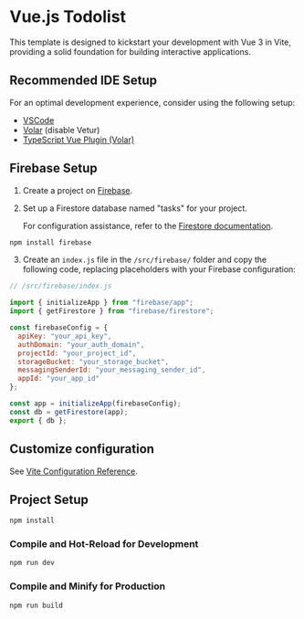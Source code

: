 # Vue.js Todolist

This template is designed to kickstart your development with Vue 3 in Vite, providing a solid foundation for building interactive applications.

## Recommended IDE Setup

For an optimal development experience, consider using the following setup:

- [VSCode](https://code.visualstudio.com/)
- [Volar](https://marketplace.visualstudio.com/items?itemName=Vue.volar) (disable Vetur)
- [TypeScript Vue Plugin (Volar)](https://marketplace.visualstudio.com/items?itemName=Vue.vscode-typescript-vue-plugin)

## Firebase Setup

1. Create a project on [Firebase](https://console.firebase.google.com/).
2. Set up a Firestore database named "tasks" for your project.

   For configuration assistance, refer to the [Firestore documentation](https://cloud.google.com/firestore/docs/create-database-web-mobile-client-library?hl=en).

```sh
npm install firebase
```

3. Create an `index.js` file in the `/src/firebase/` folder and copy the following code, replacing placeholders with your Firebase configuration:

```javascript
// /src/firebase/index.js

import { initializeApp } from "firebase/app";
import { getFirestore } from "firebase/firestore";

const firebaseConfig = {
  apiKey: "your_api_key",
  authDomain: "your_auth_domain",
  projectId: "your_project_id",
  storageBucket: "your_storage_bucket",
  messagingSenderId: "your_messaging_sender_id",
  appId: "your_app_id"
};

const app = initializeApp(firebaseConfig);
const db = getFirestore(app);
export { db };
```

## Customize configuration

See [Vite Configuration Reference](https://vitejs.dev/config/).

## Project Setup

```sh
npm install
```

### Compile and Hot-Reload for Development

```sh
npm run dev
```

### Compile and Minify for Production

```sh
npm run build
```
